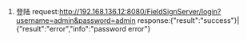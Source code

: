 1. 登陆
request:http://192.168.136.12:8080/FieldSignServer/login?username=admin&password=admin
response:{"result":"success"}|{"result":"error","info":"password error"}
